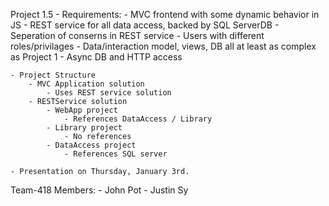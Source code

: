 Project 1.5 
	- Requirements:
		- MVC frontend with some dynamic behavior in JS
		- REST service for all data access, backed by
			SQL ServerDB
		- Seperation of conserns in REST service
		- Users with different roles/privilages 
		- Data/interaction model, views, DB all at least
			as complex as Project 1
		- Async DB and HTTP access
	
	- Project Structure
		- MVC Application solution
			- Uses REST service solution 
		- RESTService solution
			- WebApp project
				- References DataAccess / Library
			- Library project
				- No references
			- DataAccess project
				- References SQL server
				
	- Presentation on Thursday, January 3rd.
	
Team-418 Members:
	- John Pot
	- Justin Sy